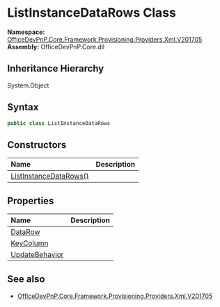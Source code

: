 # ListInstanceDataRows Class
  

**Namespace:** [OfficeDevPnP.Core.Framework.Provisioning.Providers.Xml.V201705](OfficeDevPnP.Core.Framework.Provisioning.Providers.Xml.V201705.md)  
**Assembly:** OfficeDevPnP.Core.dll  
## Inheritance Hierarchy
System.Object  
## Syntax
```C#
public class ListInstanceDataRows
```
## Constructors
|**Name**|**Description**|
|:-----|:-----|
| [ListInstanceDataRows()](OfficeDevPnP.Core.Framework.Provisioning.Providers.Xml.V201705.ListInstanceDataRows.ctor1.md) |  
## Properties
|**Name**|**Description**|
|:-----|:-----|
| [DataRow](OfficeDevPnP.Core.Framework.Provisioning.Providers.Xml.V201705.ListInstanceDataRows.DataRow.md) | 
| [KeyColumn](OfficeDevPnP.Core.Framework.Provisioning.Providers.Xml.V201705.ListInstanceDataRows.KeyColumn.md) | 
| [UpdateBehavior](OfficeDevPnP.Core.Framework.Provisioning.Providers.Xml.V201705.ListInstanceDataRows.UpdateBehavior.md) | 
## See also
- [OfficeDevPnP.Core.Framework.Provisioning.Providers.Xml.V201705](OfficeDevPnP.Core.Framework.Provisioning.Providers.Xml.V201705.md)
